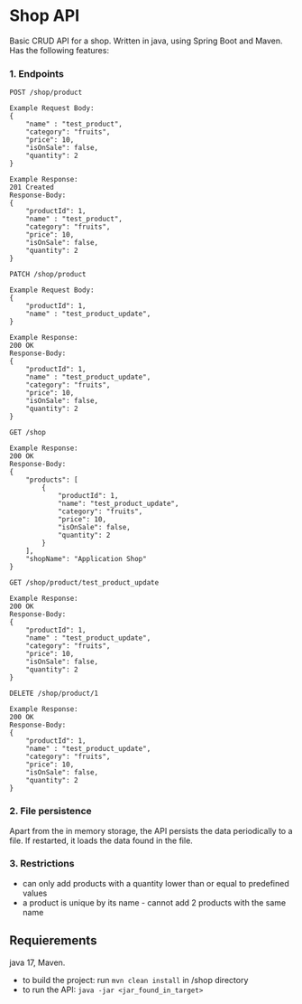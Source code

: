 # Shop API

Basic CRUD API for a shop. Written in java, using Spring Boot and Maven. Has the following features:

### 1. Endpoints

```
POST /shop/product

Example Request Body:
{
    "name" : "test_product",
    "category": "fruits",
    "price": 10,
    "isOnSale": false,
    "quantity": 2
}

Example Response:
201 Created
Response-Body:
{
    "productId": 1,
    "name" : "test_product",
    "category": "fruits",
    "price": 10,
    "isOnSale": false,
    "quantity": 2
}
```

```
PATCH /shop/product

Example Request Body:
{
    "productId": 1,
    "name" : "test_product_update",
}

Example Response:
200 OK
Response-Body:
{
    "productId": 1,
    "name" : "test_product_update",
    "category": "fruits",
    "price": 10,
    "isOnSale": false,
    "quantity": 2
}
```

```
GET /shop

Example Response:
200 OK
Response-Body:
{
    "products": [
        {
            "productId": 1,
            "name": "test_product_update",
            "category": "fruits",
            "price": 10,
            "isOnSale": false,
            "quantity": 2
        }
    ],
    "shopName": "Application Shop"
}
```

```
GET /shop/product/test_product_update

Example Response:
200 OK
Response-Body:
{
    "productId": 1,
    "name" : "test_product_update",
    "category": "fruits",
    "price": 10,
    "isOnSale": false,
    "quantity": 2
}
```

```
DELETE /shop/product/1

Example Response:
200 OK
Response-Body:
{
    "productId": 1,
    "name" : "test_product_update",
    "category": "fruits",
    "price": 10,
    "isOnSale": false,
    "quantity": 2
}
```

### 2. File persistence
Apart from the in memory storage, the API persists the data periodically to a file. If restarted, it loads the data found in the file.

### 3. Restrictions

 - can only add products with a quantity lower than or equal to predefined values
 - a product is unique by its name - cannot add 2 products with the same name

## Requierements
java 17, Maven.

- to build the project: run ```mvn clean install``` in /shop directory
- to run the API: ```java -jar <jar_found_in_target>```
